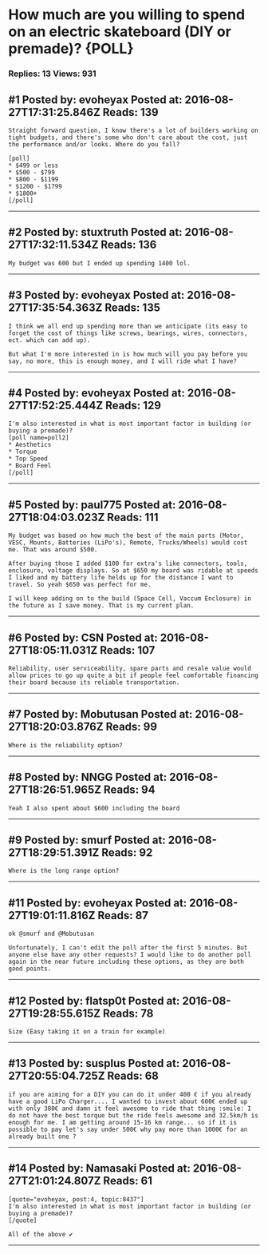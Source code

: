 # How much are you willing to spend on an electric skateboard (DIY or premade)? {POLL}

### Replies: 13 Views: 931

## \#1 Posted by: evoheyax Posted at: 2016-08-27T17:31:25.846Z Reads: 139

```
Straight forward question, I know there's a lot of builders working on tight budgets, and there's some who don't care about the cost, just the performance and/or looks. Where do you fall?

[poll]
* $499 or less
* $500 - $799
* $800 - $1199
* $1200 - $1799
* $1800+
[/poll]
```

---
## \#2 Posted by: stuxtruth Posted at: 2016-08-27T17:32:11.534Z Reads: 136

```
My budget was 600 but I ended up spending 1400 lol.
```

---
## \#3 Posted by: evoheyax Posted at: 2016-08-27T17:35:54.363Z Reads: 135

```
I think we all end up spending more than we anticipate (its easy to forget the cost of things like screws, bearings, wires, connectors, ect. which can add up).

But what I'm more interested in is how much will you pay before you say, no more, this is enough money, and I will ride what I have?
```

---
## \#4 Posted by: evoheyax Posted at: 2016-08-27T17:52:25.444Z Reads: 129

```
I'm also interested in what is most important factor in building (or buying a premade)?
[poll name=poll2]
* Aesthetics
* Torque
* Top Speed
* Board Feel
[/poll]
```

---
## \#5 Posted by: paul775 Posted at: 2016-08-27T18:04:03.023Z Reads: 111

```
My budget was based on how much the best of the main parts (Motor, VESC, Mounts, Batteries (LiPo's), Remote, Trucks/Wheels) would cost me. That was around $500.

After buying those I added $100 for extra's like connectors, tools, enclosure, voltage displays. So at $650 my board was ridable at speeds I liked and my battery life helds up for the distance I want to travel. So yeah $650 was perfect for me.

I will keep adding on to the build (Space Cell, Vaccum Enclosure) in the future as I save money. That is my current plan.
```

---
## \#6 Posted by: CSN Posted at: 2016-08-27T18:05:11.031Z Reads: 107

```
Reliability, user serviceability, spare parts and resale value would allow prices to go up quite a bit if people feel comfortable financing their board because its reliable transportation.
```

---
## \#7 Posted by: Mobutusan Posted at: 2016-08-27T18:20:03.876Z Reads: 99

```
Where is the reliability option?
```

---
## \#8 Posted by: NNGG Posted at: 2016-08-27T18:26:51.965Z Reads: 94

```
Yeah I also spent about $600 including the board
```

---
## \#9 Posted by: smurf Posted at: 2016-08-27T18:29:51.391Z Reads: 92

```
Where is the long range option?
```

---
## \#11 Posted by: evoheyax Posted at: 2016-08-27T19:01:11.816Z Reads: 87

```
ok @smurf and @Mobutusan

Unfortunately, I can't edit the poll after the first 5 minutes. But anyone else have any other requests? I would like to do another poll again in the near future including these options, as they are both good points.
```

---
## \#12 Posted by: flatsp0t Posted at: 2016-08-27T19:28:55.615Z Reads: 78

```
Size (Easy taking it on a train for example)
```

---
## \#13 Posted by: susplus Posted at: 2016-08-27T20:55:04.725Z Reads: 68

```
if you are aiming for a DIY you can do it under 400 € if you already have a good LiPo Charger.... I wanted to invest about 600€ ended up with only 380€ and damn it feel awesome to ride that thing :smile: I do not have the best torque but the ride feels awesome and 32.5km/h is enough for me. I am getting around 15-16 km range... so if it is possible to pay let's say under 500€ why pay more than 1000€ for an already built one ?
```

---
## \#14 Posted by: Namasaki Posted at: 2016-08-27T21:01:24.807Z Reads: 61

```
[quote="evoheyax, post:4, topic:8437"]
I'm also interested in what is most important factor in building (or buying a premade)?
[/quote]

All of the above ✔️
```

---
